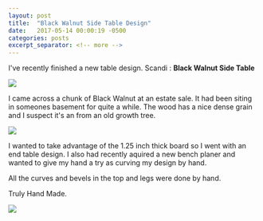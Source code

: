 ```yaml
---
layout: post
title:  "Black Walnut Side Table Design"
date:   2017-05-14 00:00:19 -0500
categories: posts
excerpt_separator: <!-- more -->
---
```

I've recently finished a new table design.
Scandi : <strong>Black Walnut Side Table</strong>

<img src ="/images/scandi_black_walnut_side_table_design/scandi_juniper_studio_sidetable_design.jpg">

I came across a chunk of Black Walnut at an estate sale. It had been siting in someones basement for quite a while.
The wood has a nice dense grain and I suspect it's an from an old growth tree.

<img src ="/images/scandi_black_walnut_side_table_design/scandi_table_detail_juniper_studio.jpg">

I wanted to take advantage of the 1.25 inch thick board so I went with an end table design. I also had recently aquired a new bench planer and wanted to give my hand a try as curving my design by hand.

All the curves and bevels in the top and legs were done by hand.

Truly Hand Made.

<img src ="/images/scandi_black_walnut_side_table_design/juniper_studio_scandi_table_design.jpg">